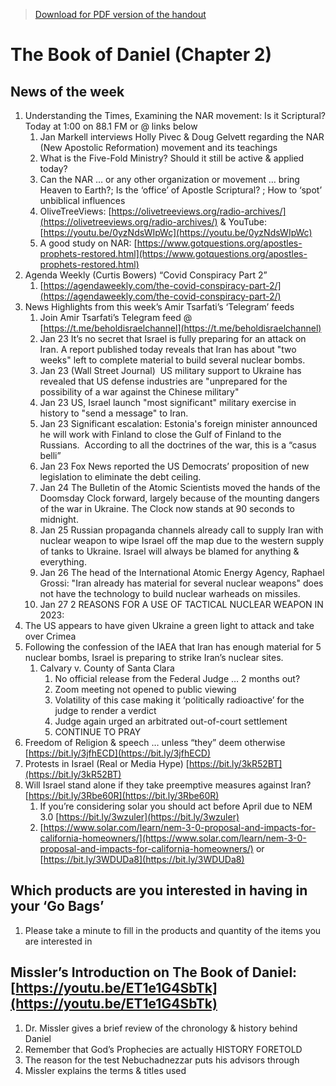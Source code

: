 >[Download for PDF version of the handout](/week012923.pdf)

# The Book of Daniel (Chapter 2)       

## News of the week
1. Understanding the Times, Examining the NAR movement: Is it Scriptural? Today at 1:00 on 88.1 FM or @ links below              
    1. Jan Markell interviews Holly Pivec & Doug Gelvett regarding the NAR (New Apostolic Reformation) movement and its teachings
    1. What is the Five-Fold Ministry?  Should it still be active & applied today?
    1. Can the NAR … or any other organization or movement … bring Heaven to Earth?; Is the ‘office’ of Apostle Scriptural? ; How to ‘spot’ unbiblical influences
    1. OliveTreeViews: [https://olivetreeviews.org/radio-archives/](https://olivetreeviews.org/radio-archives/)   &  YouTube: [https://youtu.be/0yzNdsWIpWc](https://youtu.be/0yzNdsWIpWc)
    1. A good study on NAR: [https://www.gotquestions.org/apostles-prophets-restored.html](https://www.gotquestions.org/apostles-prophets-restored.html) 
1. Agenda Weekly (Curtis Bowers) “Covid Conspiracy Part 2”
    1. [https://agendaweekly.com/the-covid-conspiracy-part-2/](https://agendaweekly.com/the-covid-conspiracy-part-2/) 
1. News Highlights from this week’s Amir Tsarfati’s ‘Telegram’ feeds 
    1. Join Amir Tsarfati’s Telegram feed @ [https://t.me/beholdisraelchannel](https://t.me/beholdisraelchannel)
    1. Jan 23  It’s no secret that Israel is fully preparing for an attack on Iran. A report published today reveals that Iran has about "two weeks" left to complete material to build several nuclear bombs.
    1. Jan 23  (Wall Street Journal)  US military support to Ukraine has revealed that US defense industries are "unprepared for the possibility of a war against the Chinese military"
    1. Jan 23  US, Israel launch "most significant" military exercise in history to "send a message" to Iran.
    1. Jan 23  Significant escalation: Estonia's foreign minister announced he will work with Finland to close the Gulf of Finland to the Russians.  According to all the doctrines of the war, this is a “casus belli”
    1. Jan 23  Fox News reported the US Democrats’ proposition of new legislation to eliminate the debt ceiling. 
     1. Jan 24  The Bulletin of the Atomic Scientists moved the hands of the Doomsday Clock forward, largely because of the mounting dangers of the war in Ukraine. The Clock now stands at 90 seconds to midnight.
    1. Jan 25  Russian propaganda channels already call to supply Iran with nuclear weapon to wipe Israel off the map due to the western supply of tanks to Ukraine. Israel will always be blamed for anything & everything.
    1. Jan 26  The head of the International Atomic Energy Agency, Raphael Grossi: "Iran already has material for several nuclear weapons" does not have the technology to build nuclear warheads on missiles.
    1. Jan 27  2 REASONS FOR A USE OF TACTICAL NUCLEAR WEAPON IN 2023:
1. The US appears to have given Ukraine a green light to attack and take over Crimea
1. Following the confession of the IAEA that Iran has enough material for 5 nuclear bombs, Israel is preparing to strike Iran’s nuclear sites.
    1. Calvary v. County of Santa Clara
        1. No official release from the Federal Judge … 2 months out?
        1. Zoom meeting not opened to public viewing 
        1. Volatility of this case making it ‘politically radioactive’ for the judge to render a verdict 
        1. Judge again urged an arbitrated out-of-court settlement
        1. CONTINUE TO PRAY
1. Freedom of Religion & speech … unless “they” deem otherwise   [https://bit.ly/3jfhECD](https://bit.ly/3jfhECD) 
1. Protests in Israel (Real or Media Hype)   [https://bit.ly/3kR52BT](https://bit.ly/3kR52BT) 
1. Will Israel stand alone if they take preemptive measures against Iran?   [https://bit.ly/3Rbe60R](https://bit.ly/3Rbe60R) 
    1. If you’re considering solar you should act before April due to NEM 3.0   [https://bit.ly/3wzuler](https://bit.ly/3wzuler)   
    1. [https://www.solar.com/learn/nem-3-0-proposal-and-impacts-for-california-homeowners/](https://www.solar.com/learn/nem-3-0-proposal-and-impacts-for-california-homeowners/)    or   [https://bit.ly/3WDUDa8](https://bit.ly/3WDUDa8) 


## Which products are you interested in having in your ‘Go Bags’
1. Please take a minute to fill in the products and quantity of the items you are interested in

## Missler’s Introduction on The Book of Daniel:   [https://youtu.be/ET1e1G4SbTk](https://youtu.be/ET1e1G4SbTk)    
1. Dr. Missler gives a brief review of the chronology & history behind Daniel
1. Remember that God’s Prophecies are actually HISTORY FORETOLD
1. The reason for the test Nebuchadnezzar puts his advisors through
1. Missler explains the terms & titles used
